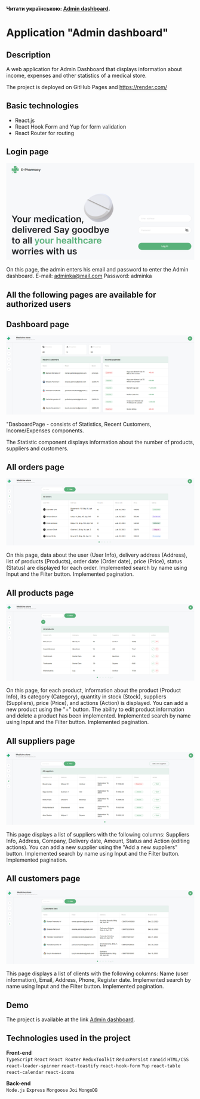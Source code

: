 **Читати українською: [Admin dashboard](README_ua.md).**<br />

# Application "Admin dashboard"

## Description

A web application for Admin Dashboard that displays information about income, expenses and other statistics of a medical store.

The project is deployed on GitHub Pages and https://render.com/

## Basic technologies

- React.js
- React Hook Form and Yup for form validation
- React Router for routing

## Login page

![Login page screenshot](./src/img/loginPage.png)

On this page, the admin enters his email and password to enter the Admin dashboard.
E-mail: adminka@mail.com
Password: adminka

## All the following pages are available for authorized users

## Dashboard page

![Dashboard page screenshot](./src/img/dashboard.png)

"DasboardPage - consists of Statistics, Recent Customers, Income/Expenses components.

The Statistic component displays information about the number of products, suppliers and customers.

## All orders page

![Orders page screenshot](./src/img/orders.png)

On this page, data about the user (User Info), delivery address (Address), list of products (Products), order date (Order date), price (Price), status (Status) are displayed for each order.
Implemented search by name using Input and the Filter button.
Implemented pagination.

## All products page

![Products page screenshot](./src/img/products.png)

On this page, for each product, information about the product (Product Info), its category (Category), quantity in stock (Stock), suppliers (Suppliers), price (Price), and actions (Action) is displayed.
You can add a new product using the "+" button.
The ability to edit product information and delete a product has been implemented.
Implemented search by name using Input and the Filter button.
Implemented pagination.

## All suppliers page

![Suppliers page screenshot](./src/img/suppliers.png)

This page displays a list of suppliers with the following columns: Suppliers Info, Address, Company, Delivery date, Amount, Status and Action (editing actions).
You can add a new supplier using the "Add a new suppliers" button.
Implemented search by name using Input and the Filter button.
Implemented pagination.

## All customers page

![Customers page screenshot](./src/img/customers.png)

This page displays a list of clients with the following columns: Name (user information), Email, Address, Phone, Register date.
Implemented search by name using Input and the Filter button.
Implemented pagination.

## Demo

The project is available at the link [Admin dashboard](https://katerynabachkalo.github.io/admin-dashboard).

## Technologies used in the project

**Front-end**<br />
`TypeScript` `React` `React Router` `ReduxToolkit` `ReduxPersist` `nanoid` `HTML/CSS` `react-loader-spinner` `react-toastify` `react-hook-form` `Yup` `react-table` `react-calendar` `react-icons`

**Back-end**<br />
`Node.js` `Express` `Mongoose` `Joi` `MongoDB`
